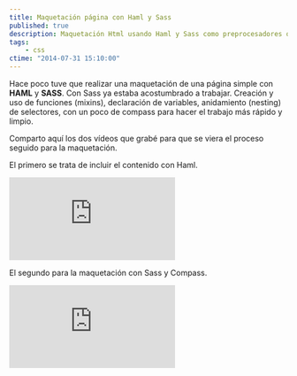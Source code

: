 ```yaml
---
title: Maquetación página con Haml y Sass
published: true
description: Maquetación Html usando Haml y Sass como preprocesadores que minimizan tiempos
tags:
    - css
ctime: "2014-07-31 15:10:00"
---
```


Hace poco tuve que realizar una maquetación de una página simple con **HAML** y **SASS**. Con Sass ya estaba acostumbrado a trabajar. Creación y uso de funciones (mixins), declaración de variables, anidamiento (nesting) de selectores, con un poco de compass para hacer el trabajo más rápido y limpio.

Comparto aquí los dos vídeos que grabé para que se viera el proceso seguido para la maquetación.

El primero se trata de incluir el contenido con Haml.

<div class="ratio-16-9">
    <iframe title="Maquetación con HAML" type="text/html" src="http://www.youtube.com/embed/OKi08tBeU28?autoplay=0&origin=https://ivanalbizu.eu/" frameborder="0"></iframe>
</div>

El segundo para la maquetación con Sass y Compass.

<div class="ratio-16-9">
    <iframe title="Maquetación con HAML" type="text/html" src="http://www.youtube.com/embed/Kloo7167rz4?autoplay=0&origin=https://ivanalbizu.eu/" frameborder="0"></iframe>
</div>